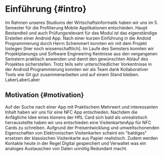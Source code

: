 # Einführung  {#intro}
Im Rahmen unseres Studiums der Wirtschaftsinformatik haben wir uns im 5. Semester für die Profilierung Mobile Applikationen entschieden. Haupt Bestandteil und auch Prüfungsrelevant für das Modul ist das eigenständige Erstellen einer Android App. Nach einer kurzen Einführung in die Andoid Programmierung durch Herrn Schemmert konnten wir mit dem Projekt loslegen [hier noch wissenschaftlich].
Im Laufe des Semsters konnten wir Projektplanungs und Software Engineering Kentnisse aus den vergangenen Semstern praktisch anwenden und damit den gewünschten Ablauf des Projektes sicherstellen.
Trotz teils sehr unterschiedlicher Vorkentnisse in der Android Programmierung konnten wir als Team dank Kollaborativer Tools wie Git gut zusammenarbeiten und auf einem Stand bleiben.
LaberLaberLaber

## Motivation {#motivation}
Auf der Suche nach einer App mit Praktischem Mehrwert und interessanten Inhalt haben wir uns für eine NFC App entschieden. Nachdem die Anfägliche Idee eines klonens der HftL Card sich bald als unrealistisch herrausstellte haben wir uns entschieden eine VisitenkartenApp für NFC Cards zu schreiben.
Aufgrund der Preisentwicklung und umweltschonenden Eigenschaften von Elektronischen Visitenkarten scheint ein "baldiges" ersetzen der klassischen Visitenkarte aus Papier realistisch. Zudem werden Kontakte heute in der Regel Digital gespeichert und Verwaltet was ein analoges Austauschen von Daten unnötig Redundant macht.

